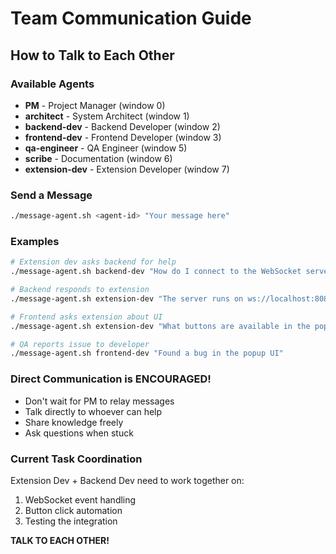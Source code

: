 # Team Communication Guide

## How to Talk to Each Other

### Available Agents
- **PM** - Project Manager (window 0)
- **architect** - System Architect (window 1)
- **backend-dev** - Backend Developer (window 2)
- **frontend-dev** - Frontend Developer (window 3)
- **qa-engineer** - QA Engineer (window 5)
- **scribe** - Documentation (window 6)
- **extension-dev** - Extension Developer (window 7)

### Send a Message
```bash
./message-agent.sh <agent-id> "Your message here"
```

### Examples
```bash
# Extension dev asks backend for help
./message-agent.sh backend-dev "How do I connect to the WebSocket server?"

# Backend responds to extension
./message-agent.sh extension-dev "The server runs on ws://localhost:8080. Here's how to connect..."

# Frontend asks extension about UI
./message-agent.sh extension-dev "What buttons are available in the popup?"

# QA reports issue to developer
./message-agent.sh frontend-dev "Found a bug in the popup UI"
```

### Direct Communication is ENCOURAGED!
- Don't wait for PM to relay messages
- Talk directly to whoever can help
- Share knowledge freely
- Ask questions when stuck

### Current Task Coordination
Extension Dev + Backend Dev need to work together on:
1. WebSocket event handling
2. Button click automation
3. Testing the integration

**TALK TO EACH OTHER!**